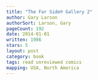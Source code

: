 ```yaml
---
title: "The Far Side® Gallery 2"
author: Gary Larson
authorSort: Larson, Gary
pageCount: 192
date: 2014-01-01
written: 1986
stars: 5
layout: post
category: book
tags: read unreviewed comics
mapping: USA, North America
---
```

